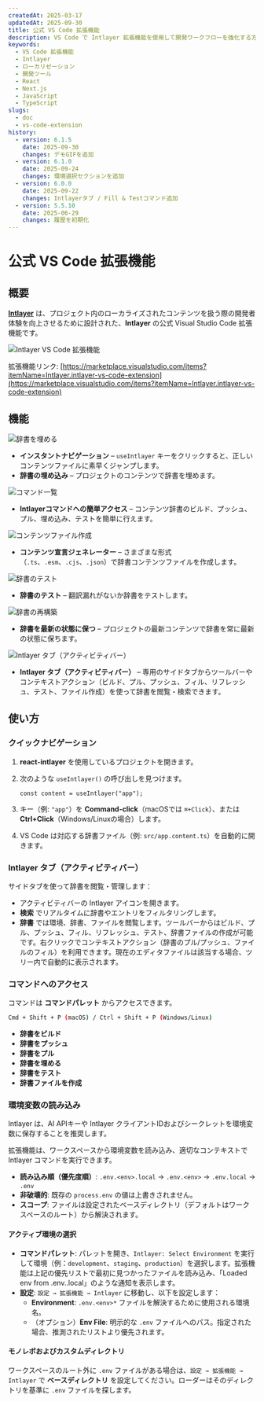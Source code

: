 ```yaml
---
createdAt: 2025-03-17
updatedAt: 2025-09-30
title: 公式 VS Code 拡張機能
description: VS Code で Intlayer 拡張機能を使用して開発ワークフローを強化する方法を学びます。ローカライズされたコンテンツ間を素早く移動し、辞書を効率的に管理できます。
keywords:
  - VS Code 拡張機能
  - Intlayer
  - ローカリゼーション
  - 開発ツール
  - React
  - Next.js
  - JavaScript
  - TypeScript
slugs:
  - doc
  - vs-code-extension
history:
  - version: 6.1.5
    date: 2025-09-30
    changes: デモGIFを追加
  - version: 6.1.0
    date: 2025-09-24
    changes: 環境選択セクションを追加
  - version: 6.0.0
    date: 2025-09-22
    changes: Intlayerタブ / Fill & Testコマンド追加
  - version: 5.5.10
    date: 2025-06-29
    changes: 履歴を初期化
---
```


# 公式 VS Code 拡張機能

## 概要

[**Intlayer**](https://marketplace.visualstudio.com/items?itemName=Intlayer.intlayer-vs-code-extension) は、プロジェクト内のローカライズされたコンテンツを扱う際の開発者体験を向上させるために設計された、**Intlayer** の公式 Visual Studio Code 拡張機能です。

![Intlayer VS Code 拡張機能](https://github.com/aymericzip/intlayer/blob/main/docs/assets/vs_code_extension_demo.gif?raw=true)

拡張機能リンク: [https://marketplace.visualstudio.com/items?itemName=Intlayer.intlayer-vs-code-extension](https://marketplace.visualstudio.com/items?itemName=Intlayer.intlayer-vs-code-extension)

## 機能

![辞書を埋める](https://github.com/aymericzip/intlayer-vs-code-extension/blob/master/assets/vscode_extention_fill_active_dictionary.gif?raw=true)

- **インスタントナビゲーション** – `useIntlayer` キーをクリックすると、正しいコンテンツファイルに素早くジャンプします。
- **辞書の埋め込み** – プロジェクトのコンテンツで辞書を埋めます。

![コマンド一覧](https://github.com/aymericzip/intlayer-vs-code-extension/blob/master/assets/vscode_extention_list_commands.gif?raw=true)

- **Intlayerコマンドへの簡単アクセス** – コンテンツ辞書のビルド、プッシュ、プル、埋め込み、テストを簡単に行えます。

![コンテンツファイル作成](https://github.com/aymericzip/intlayer-vs-code-extension/blob/master/assets/vscode_extention_create_content_file.gif?raw=true)

- **コンテンツ宣言ジェネレーター** – さまざまな形式（`.ts`、`.esm`、`.cjs`、`.json`）で辞書コンテンツファイルを作成します。

![辞書のテスト](https://github.com/aymericzip/intlayer-vs-code-extension/blob/master/assets/vscode_extention_test_missing_dictionary.gif?raw=true)

- **辞書のテスト** – 翻訳漏れがないか辞書をテストします。

![辞書の再構築](https://github.com/aymericzip/intlayer-vs-code-extension/blob/master/assets/vscode_extention_rebuild_dictionary.gif?raw=true)

- **辞書を最新の状態に保つ** – プロジェクトの最新コンテンツで辞書を常に最新の状態に保ちます。

![Intlayer タブ（アクティビティバー）](https://github.com/aymericzip/intlayer-vs-code-extension/blob/master/assets/vscode_extention_search_dictionary.gif?raw=true)

- **Intlayer タブ（アクティビティバー）** – 専用のサイドタブからツールバーやコンテキストアクション（ビルド、プル、プッシュ、フィル、リフレッシュ、テスト、ファイル作成）を使って辞書を閲覧・検索できます。

## 使い方

### クイックナビゲーション

1. **react-intlayer** を使用しているプロジェクトを開きます。
2. 次のような `useIntlayer()` の呼び出しを見つけます。

   ```tsx
   const content = useIntlayer("app");
   ```

3. キー（例: `"app"`）を **Command-click**（macOSでは `⌘+Click`）、または **Ctrl+Click**（Windows/Linuxの場合）します。
4. VS Code は対応する辞書ファイル（例: `src/app.content.ts`）を自動的に開きます。

### Intlayer タブ（アクティビティバー）

サイドタブを使って辞書を閲覧・管理します：

- アクティビティバーの Intlayer アイコンを開きます。
- **検索** でリアルタイムに辞書やエントリをフィルタリングします。
- **辞書** では環境、辞書、ファイルを閲覧します。ツールバーからはビルド、プル、プッシュ、フィル、リフレッシュ、テスト、辞書ファイルの作成が可能です。右クリックでコンテキストアクション（辞書のプル/プッシュ、ファイルのフィル）を利用できます。現在のエディタファイルは該当する場合、ツリー内で自動的に表示されます。

### コマンドへのアクセス

コマンドは **コマンドパレット** からアクセスできます。

```sh
Cmd + Shift + P (macOS) / Ctrl + Shift + P (Windows/Linux)
```

- **辞書をビルド**
- **辞書をプッシュ**
- **辞書をプル**
- **辞書を埋める**
- **辞書をテスト**
- **辞書ファイルを作成**

### 環境変数の読み込み

Intlayer は、AI APIキーや Intlayer クライアントIDおよびシークレットを環境変数に保存することを推奨します。

拡張機能は、ワークスペースから環境変数を読み込み、適切なコンテキストで Intlayer コマンドを実行できます。

- **読み込み順（優先度順）**: `.env.<env>.local` → `.env.<env>` → `.env.local` → `.env`
- **非破壊的**: 既存の `process.env` の値は上書きされません。
- **スコープ**: ファイルは設定されたベースディレクトリ（デフォルトはワークスペースのルート）から解決されます。

#### アクティブ環境の選択

- **コマンドパレット**: パレットを開き、`Intlayer: Select Environment` を実行して環境（例：`development`、`staging`、`production`）を選択します。拡張機能は上記の優先リストで最初に見つかったファイルを読み込み、「Loaded env from .env.<env>.local」のような通知を表示します。
- **設定**: `設定 → 拡張機能 → Intlayer` に移動し、以下を設定します：
  - **Environment**: `.env.<env>*` ファイルを解決するために使用される環境名。
  - （オプション）**Env File**: 明示的な `.env` ファイルへのパス。指定された場合、推測されたリストより優先されます。

#### モノレポおよびカスタムディレクトリ

ワークスペースのルート外に `.env` ファイルがある場合は、`設定 → 拡張機能 → Intlayer` で **ベースディレクトリ** を設定してください。ローダーはそのディレクトリを基準に `.env` ファイルを探します。
